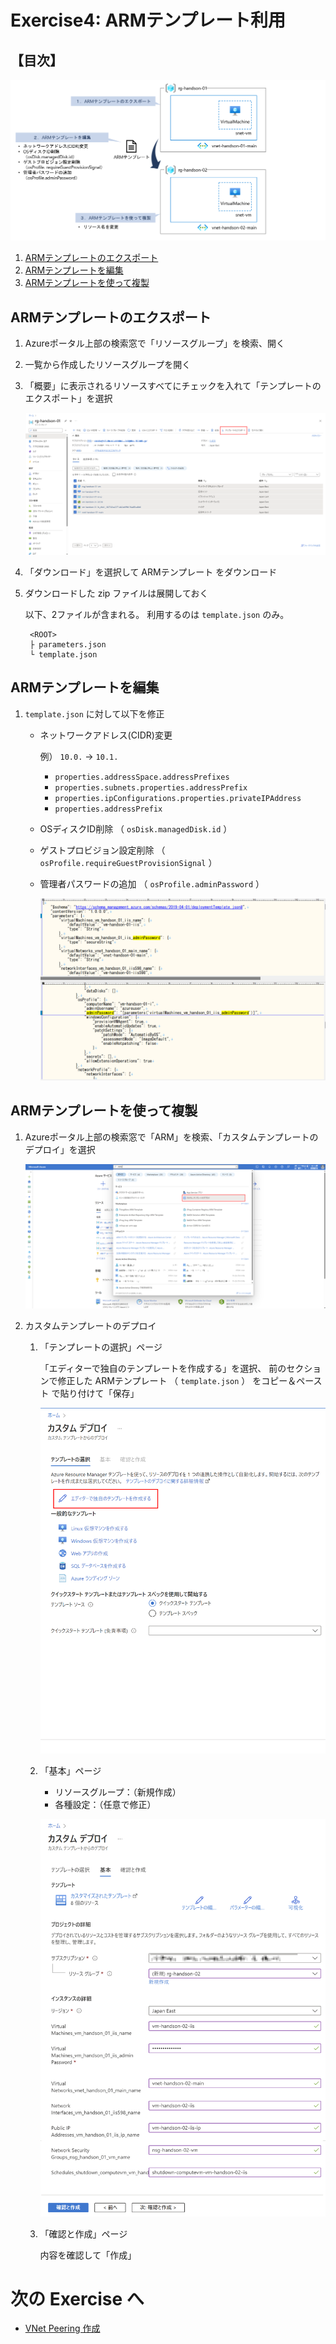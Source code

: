 # Exercise4: ARMテンプレート利用

## 【目次】

![](images/ex04-0000-arm.png)

1. [ARMテンプレートのエクスポート](#armテンプレートのエクスポート)
1. [ARMテンプレートを編集](#armテンプレートを編集)
1. [ARMテンプレートを使って複製](#armテンプレートを使って複製)

## ARMテンプレートのエクスポート

1. Azureポータル上部の検索窓で「リソースグループ」を検索、開く

1. 一覧から作成したリソースグループを開く

1. 「概要」に表示されるリソースすべてにチェックを入れて「テンプレートのエクスポート」を選択

    ![](images/ex04-0101-arm.png)

1. 「ダウンロード」を選択して ARMテンプレート をダウンロード

1. ダウンロードした zip ファイルは展開しておく

    以下、2ファイルが含まれる。
    利用するのは `template.json` のみ。

        <ROOT>
        ├ parameters.json
        └ template.json

## ARMテンプレートを編集

1. `template.json` に対して以下を修正

    * ネットワークアドレス(CIDR)変更

        例） `10.0.` → `10.1.` 

        * `properties.addressSpace.addressPrefixes`
        * `properties.subnets.properties.addressPrefix`
        * `properties.ipConfigurations.properties.privateIPAddress`
        * `properties.addressPrefix`

    * OSディスクID削除 （ `osDisk.managedDisk.id` ）
    * ゲストプロビジョン設定削除 （ `osProfile.requireGuestProvisionSignal` ）
    * 管理者パスワードの追加 （ `osProfile.adminPassword` ）

        ![](images/ex04-0201-arm.png)


## ARMテンプレートを使って複製

1. Azureポータル上部の検索窓で「ARM」を検索、「カスタムテンプレートのデプロイ」を選択

    ![](images/ex04-0301-arm.png)


1. カスタムテンプレートのデプロイ

    1. 「テンプレートの選択」ページ

        「エディターで独自のテンプレートを作成する」を選択、
        前のセクションで修正した ARMテンプレート （ `template.json` ） をコピー＆ペースト で貼り付けて「保存」

        ![](images/ex04-0302-arm.png)

    1. 「基本」ページ

        * リソースグループ：（新規作成）
        * 各種設定：（任意で修正）

        ![](images/ex04-0303-arm.png)

    1. 「確認と作成」ページ

        内容を確認して「作成」


# 次の Exercise へ

* [VNet Peering 作成](exercise05.md)
